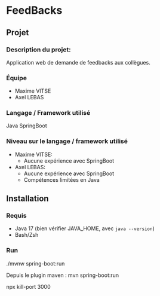 # FeedBacks

## Projet

### Description du projet:

Application web de demande de feedbacks aux collègues.

### Équipe

- Maxime VITSE
- Axel LEBAS

### Langage / Framework utilisé

Java SpringBoot

### Niveau sur le langage / framework utilisé

- Maxime VITSE:
    - Aucune expérience avec SpringBoot
- Axel LEBAS:
    - Aucune expérience avec SpringBoot
    - Compétences limitées en Java

## Installation

### Requis

- Java 17 (bien vérifier JAVA_HOME, avec `java --version`)
- Bash/Zsh

### Run

./mvnw spring-boot:run

Depuis le plugin maven :
mvn spring-boot:run

npx kill-port 3000
